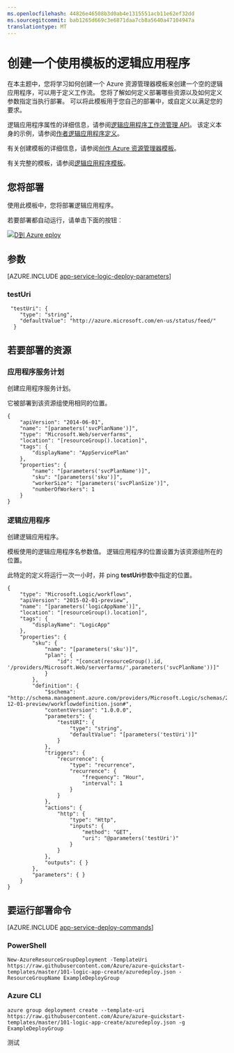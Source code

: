 ```yaml
---
ms.openlocfilehash: 44826e46508b3d0ab4e1315551acb11e62ef32dd
ms.sourcegitcommit: bab1265d669c3e6871daa7cb8a5640a47104947a
translationtype: MT
---
```

<properties 
    pageTitle="创建一个逻辑应用程序" 
    description="使用 Azure 资源管理器模板用于定义工作流部署一个空的逻辑应用程序。" 
    services="app-service\logic" 
    documentationCenter="" 
    authors="tfitzmac" 
    manager="wpickett" 
    editor=""/>

<tags 
    ms.service="app-service-logic" 
    ms.workload="integration" 
    ms.tgt_pltfrm="na" 
    ms.devlang="na" 
    ms.topic="article" 
    ms.date="06/29/2015" 
    ms.author="tomfitz"/>

# 创建一个使用模板的逻辑应用程序

在本主题中，您将学习如何创建一个 Azure 资源管理器模板来创建一个空的逻辑应用程序，可以用于定义工作流。 您将了解如何定义部署哪些资源以及如何定义参数指定当执行部署。 可以将此模板用于您自己的部署中，或自定义以满足您的要求。

逻辑应用程序属性的详细信息，请参阅[逻辑应用程序工作流管理 API](https://msdn.microsoft.com/library/azure/dn948513.aspx)。 该定义本身的示例，请参阅[作者逻辑应用程序定义](app-service-logic-author-definitions.md)。 

有关创建模板的详细信息，请参阅[创作 Azure 资源管理器模板](../resource-group-authoring-templates.md)。

有关完整的模板，请参阅[逻辑应用程序模板](https://github.com/Azure/azure-quickstart-templates/blob/master/101-logic-app-create/azuredeploy.json)。

## 您将部署

使用此模板中，您将部署逻辑应用程序。

若要部署都自动运行，请单击下面的按钮︰

[![D到 Azure eploy](http://azuredeploy.net/deploybutton.png)](https://portal.azure.com/#create/Microsoft.Template/uri/https%3A%2F%2Fraw.githubusercontent.com%2FAzure%2Fazure-quickstart-templates%2Fmaster%2F101-logic-app-create%2Fazuredeploy.json)

## 参数

[AZURE.INCLUDE [app-service-logic-deploy-parameters](../../includes/app-service-logic-deploy-parameters.md)]

### testUri

     "testUri": {
        "type": "string",
        "defaultValue": "http://azure.microsoft.com/en-us/status/feed/"
      }
    
## 若要部署的资源

### 应用程序服务计划

创建应用程序服务计划。 

它被部署到该资源组使用相同的位置。

    {
        "apiVersion": "2014-06-01",
        "name": "[parameters('svcPlanName')]",
        "type": "Microsoft.Web/serverfarms",
        "location": "[resourceGroup().location]",
        "tags": {
            "displayName": "AppServicePlan"
        },
        "properties": {
            "name": "[parameters('svcPlanName')]",
            "sku": "[parameters('sku')]",
            "workerSize": "[parameters('svcPlanSize')]",
            "numberOfWorkers": 1
        }
    }

### 逻辑应用程序

创建逻辑应用程序。

模板使用的逻辑应用程序名参数值。 逻辑应用程序的位置设置为该资源组所在的位置。 

此特定的定义将运行一次一小时，并 ping **testUri**参数中指定的位置。 

    {
        "type": "Microsoft.Logic/workflows",
        "apiVersion": "2015-02-01-preview",
        "name": "[parameters('logicAppName')]",
        "location": "[resourceGroup().location]",
        "tags": {
            "displayName": "LogicApp"
        },
        "properties": {
            "sku": {
                "name": "[parameters('sku')]",
                "plan": {
                    "id": "[concat(resourceGroup().id, '/providers/Microsoft.Web/serverfarms/',parameters('svcPlanName'))]"
                }
            },
            "definition": {
                "$schema": "http://schema.management.azure.com/providers/Microsoft.Logic/schemas/2014-12-01-preview/workflowdefinition.json#",
                "contentVersion": "1.0.0.0",
                "parameters": {
                    "testURI": {
                        "type": "string",
                        "defaultValue": "[parameters('testUri')]"
                    }
                },
                "triggers": {
                    "recurrence": {
                        "type": "recurrence",
                        "recurrence": {
                            "frequency": "Hour",
                            "interval": 1
                        }
                    }
                },
                "actions": {
                    "http": {
                        "type": "Http",
                        "inputs": {
                            "method": "GET",
                            "uri": "@parameters('testUri')"
                        }
                    }
                },
                "outputs": { }
            },
            "parameters": { }
        }
    }

## 要运行部署命令

[AZURE.INCLUDE [app-service-deploy-commands](../../includes/app-service-deploy-commands.md)]

### PowerShell

    New-AzureResourceGroupDeployment -TemplateUri https://raw.githubusercontent.com/Azure/azure-quickstart-templates/master/101-logic-app-create/azuredeploy.json -ResourceGroupName ExampleDeployGroup

### Azure CLI

    azure group deployment create --template-uri https://raw.githubusercontent.com/Azure/azure-quickstart-templates/master/101-logic-app-create/azuredeploy.json -g ExampleDeployGroup


 

测试

